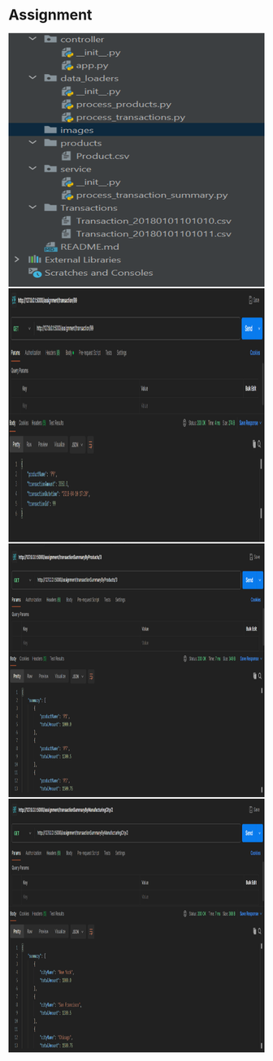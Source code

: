 ﻿# Assignment
<img src="./images/Screenshot-1.png" alt="Code layout" width="700" height="500"/>
<img src="./images/Screenshot-2.png" alt="Code layout" width="700" height="500"/>
<img src="./images/Screenshot-3.png" alt="Code layout" width="700" height="500"/>
<img src="./images/Screenshot-4.png" alt="Code layout" width="700" height="500"/>
